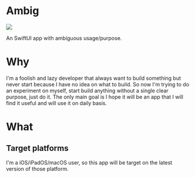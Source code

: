 # Ambig

![](https://github.com/ryanzzff/ambig-swiftui/actions/workflows/CI.yml/badge.svg)

An SwiftUI app with ambiguous usage/purpose.

# Why

I'm a foolish and lazy developer that always want to build something but never start because I have no idea on what to build.
So now I'm trying to do an experiment on myself, start build anything without a single clear purpose, just do it.
The only main goal is I hope it will be an app that I will find it useful and will use it on daily basis.

# What

## Target platforms

I'm a iOS/iPadOS/macOS user, so this app will be target on the latest version of those platform.
